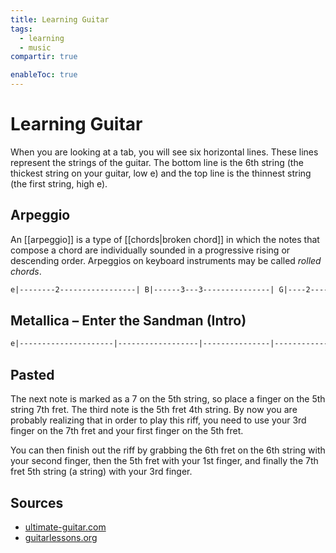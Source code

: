 ```yaml
---
title: Learning Guitar
tags:
  - learning
  - music
compartir: true

enableToc: true
---
```


# Learning Guitar

When you are looking at a tab, you will see six horizontal lines. These lines represent the strings of the guitar. The bottom line is the 6th string (the thickest string on your guitar, low e) and the top line is the thinnest string (the first string, high e).

## Arpeggio

An [[arpeggio]] is a type of [[chords|broken chord]] in which the notes that compose a chord are individually sounded in a progressive rising or descending order. Arpeggios on keyboard instruments may be called _rolled chords_.

```md
e|--------2-----------------| B|------3---3---------------| G|----2-------2-------------| D|--0-----------------------| A|--------------------------| E|--------------------------|
```

## Metallica – Enter the Sandman (Intro)

```md
e|---------------------|------------------|---------------|--------------------| B|---------------------|------------------|---------------|--------------------| G|---------------------|------------------|---------------|--------------------| D|-------5-------------|----5-------------|----5----------|--------------------| A|----7-----------7----|-7-----------7----|-7-----------7-|--------------------| E|-0--------6--5-----0-|-------6--5-----0-|-------6--5----|--------------------|
```

## Pasted

The next note is marked as a 7 on the 5th string, so place a finger on the 5th string 7th fret. The third note is the 5th fret 4th string. By now you are probably realizing that in order to play this riff, you need to use your 3rd finger on the 7th fret and your first finger on the 5th fret.

You can then finish out the riff by grabbing the 6th fret on the 6th string with your second finger, then the 5th fret with your 1st finger, and finally the 7th fret 5th string (a string) with your 3rd finger.

## Sources

- [ultimate-guitar.com](https://tabs.ultimate-guitar.com/tab/metallica/enter-sandman-tabs-8595)
- [guitarlessons.org](https://www.guitarlessons.org/lessons/read-guitar-tabs/)
